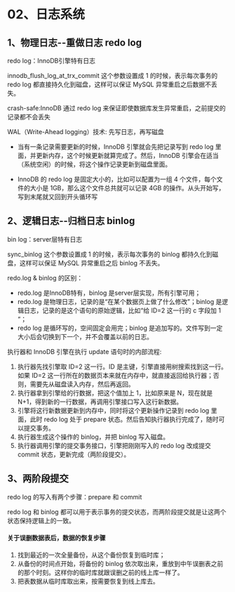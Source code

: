 # 02、日志系统

## 1、物理日志--重做日志 redo log

redo log：InnoDB引擎特有日志

innodb_flush_log_at_trx_commit 这个参数设置成 1 的时候，表示每次事务的 redo log 都直接持久化到磁盘，这样可以保证 MySQL 异常重启之后数据不丢失。

crash-safe:InnoDB 通过 redo log 来保证即使数据库发生异常重启，之前提交的记录都不会丢失

WAL（Write-Ahead logging）技术: 先写日志，再写磁盘

- 当有一条记录需要更新的时候，InnoDB 引擎就会先把记录写到 redo log 里面，并更新内存，这个时候更新就算完成了。然后，InnoDB 引擎会在适当（系统空闲）的时候，将这个操作记录更新到磁盘里面。

- InnoDB 的 redo log 是固定大小的，比如可以配置为一组 4 个文件，每个文件的大小是 1GB，那么这个文件总共就可以记录 4GB 的操作。从头开始写，写到末尾就又回到开头循环写

## 2、逻辑日志--归档日志 binlog

bin log：server层特有日志

sync_binlog 这个参数设置成 1 的时候，表示每次事务的 binlog 都持久化到磁盘，这样可以保证 MySQL 异常重启之后 binlog 不丢失。

redo.log & binlog 的区别：
* redo.log 是InnoDB特有，binlog 是server层实现，所有引擎可用；
* redo.log 是物理日志，记录的是“在某个数据页上做了什么修改”；binlog 是逻辑日志，记录的是这个语句的原始逻辑，比如“给 ID=2 这一行的 c 字段加 1 ”；
* redo log 是循环写的，空间固定会用完；binlog 是追加写的。文件写到一定大小后会切换到下一个，并不会覆盖以前的日志。

执行器和 InnoDB 引擎在执行 update 语句时的内部流程:
1. 执行器先找引擎取 ID=2 这一行。ID 是主键，引擎直接用树搜索找到这一行。如果 ID=2 这一行所在的数据页本来就在内存中，就直接返回给执行器；否则，需要先从磁盘读入内存，然后再返回。 
2. 执行器拿到引擎给的行数据，把这个值加上 1，比如原来是 N，现在就是 N+1，得到新的一行数据，再调用引擎接口写入这行新数据。 
3. 引擎将这行新数据更新到内存中，同时将这个更新操作记录到 redo log 里面，此时 redo log 处于 prepare 状态。然后告知执行器执行完成了，随时可以提交事务。 
4. 执行器生成这个操作的 binlog，并把 binlog 写入磁盘。 
5. 执行器调用引擎的提交事务接口，引擎把刚刚写入的 redo log 改成提交 commit 状态，更新完成（两阶段提交）。

## 3、两阶段提交

redo log 的写入有两个步骤：prepare 和 commit

redo log 和 binlog 都可以用于表示事务的提交状态，而两阶段提交就是让这两个状态保持逻辑上的一致。

#### 关于误删数据表后，数据的恢复步骤

1. 找到最近的一次全量备份，从这个备份恢复到临时库；
2. 从备份的时间点开始，将备份的 binlog 依次取出来，重放到中午误删表之前的那个时刻。这样你的临时库就跟误删之前的线上库一样了。
3. 把表数据从临时库取出来，按需要恢复到线上库去。